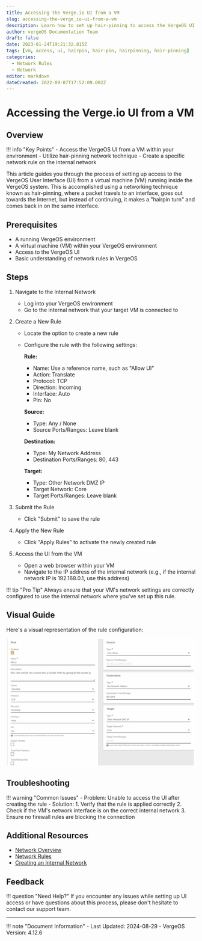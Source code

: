 ```yaml
---
title: Accessing the Verge.io UI from a VM
slug: accessing-the-verge_io-ui-from-a-vm
description: Learn how to set up hair-pinning to access the VergeOS UI from a virtual machine within your environment.
author: vergeOS Documentation Team
draft: false
date: 2023-01-24T19:21:32.815Z
tags: [vm, access, ui, hairpin, hair-pin, hairpinning, hair-pinning]
categories:
  - Network Rules
  - Network
editor: markdown
dateCreated: 2022-09-07T17:52:09.082Z
---
```


# Accessing the Verge.io UI from a VM

## Overview

!!! info "Key Points"
    - Access the VergeOS UI from a VM within your environment
    - Utilize hair-pinning network technique
    - Create a specific network rule on the internal network

This article guides you through the process of setting up access to the VergeOS User Interface (UI) from a virtual machine (VM) running inside the VergeOS system. This is accomplished using a networking technique known as hair-pinning, where a packet travels to an interface, goes out towards the Internet, but instead of continuing, it makes a "hairpin turn" and comes back in on the same interface.

## Prerequisites

- A running VergeOS environment
- A virtual machine (VM) within your VergeOS environment
- Access to the VergeOS UI
- Basic understanding of network rules in VergeOS

## Steps

1. Navigate to the Internal Network
   - Log into your VergeOS environment
   - Go to the internal network that your target VM is connected to

2. Create a New Rule
   - Locate the option to create a new rule
   - Configure the rule with the following settings:
     
     **Rule:**
     - Name: Use a reference name, such as "Allow UI"
     - Action: Translate
     - Protocol: TCP
     - Direction: Incoming
     - Interface: Auto
     - Pin: No

     **Source:**
     - Type: Any / None
     - Source Ports/Ranges: Leave blank

     **Destination:**
     - Type: My Network Address
     - Destination Ports/Ranges: 80, 443

     **Target:**
     - Type: Other Network DMZ IP
     - Target Network: Core
     - Target Ports/Ranges: Leave blank

3. Submit the Rule
   - Click "Submit" to save the rule

4. Apply the New Rule
   - Click "Apply Rules" to activate the newly created rule

5. Access the UI from the VM
   - Open a web browser within your VM
   - Navigate to the IP address of the internal network (e.g., if the internal network IP is 192.168.0.1, use this address)

!!! tip "Pro Tip"
    Always ensure that your VM's network settings are correctly configured to use the internal network where you've set up this rule.

## Visual Guide

Here's a visual representation of the rule configuration:

![hairpin.png](/docs/public/hairpin.png)

## Troubleshooting

!!! warning "Common Issues"
    - Problem: Unable to access the UI after creating the rule
      - Solution: 
        1. Verify that the rule is applied correctly
        2. Check if the VM's network interface is on the correct internal network
        3. Ensure no firewall rules are blocking the connection

## Additional Resources

- [Network Overview](/docs/product-guide/networkoverview)
- [Network Rules](/docs/product-guide/networkrules)
- [Creating an Internal Network](/docs/product-guide/internalnetworks)

## Feedback

!!! question "Need Help?"
    If you encounter any issues while setting up UI access or have questions about this process, please don't hesitate to contact our support team.

---

!!! note "Document Information"
    - Last Updated: 2024-08-29
    - VergeOS Version: 4.12.6
